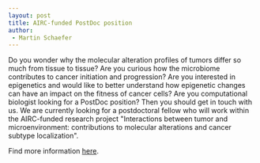 ```yaml
---
layout: post
title: AIRC-funded PostDoc position
author:
 - Martin Schaefer
---
```


Do you wonder why the molecular alteration profiles of tumors differ so much from tissue to tissue? 
Are you curious how the microbiome contributes to cancer initiation and progression? 
Are you interested in epigenetics and would like to better understand how epigenetic changes can have an 
impact on the fitness of cancer cells? Are you computational biologist looking for a PostDoc position? 
Then you should get in touch with us. We are currently looking for a postdoctoral fellow who will work within 
the AIRC-funded research project "Interactions between tumor and microenvironment: contributions to 
molecular alterations and cancer subtype localization". 

Find more information [here](/misc/join/).
